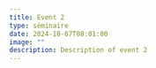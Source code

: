 ```yaml
---
title: Event 2
type: séminaire
date: 2024-10-07T08:01:00
image: ""
description: Description of event 2
---
```

